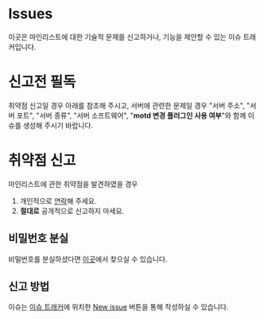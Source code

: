 # Issues
이곳은 마인리스트에 대한 기술적 문제를 신고하거나, 기능을 제안할 수 있는 이슈 트래커입니다.

# 신고전 필독
취약점 신고일 경우 아래를 참조해 주시고, 서버에 관련한 문제일 경우 "서버 주소", "서버 포트", "서버 종류", "서버 소프트웨어", "__motd 변경 플러그인 사용 여부__"와 함께 이슈를 생성해 주시기 바랍니다.

# 취약점 신고
마인리스트에 관한 취약점을 발견하였을 경우

1. 개인적으로 [연락](mailto:ryush00@gmail.com)해 주세요.
2. **절대로** 공개적으로 신고하지 마세요.

## 비밀번호 분실
비밀번호를 분실하셨다면 [이곳](https://minelist.kr/users/password/new)에서 찾으실 수 있습니다.

## 신고 방법

이슈는 [이슈 트래커](https://github.com/MineList/Issues/issues)에 위치한 [New issue](https://github.com/MineList/Issues/issues/new) 버튼을 통해 작성하실 수 있습니다.

